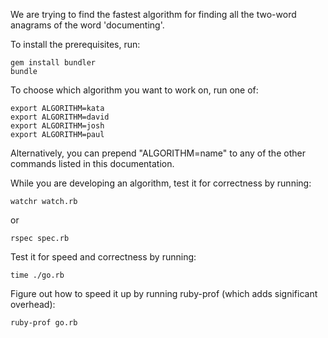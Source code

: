 We are trying to find the fastest algorithm for finding all the
two-word anagrams of the word 'documenting'.

To install the prerequisites, run:

    gem install bundler
    bundle

To choose which algorithm you want to work on, run one of:

    export ALGORITHM=kata
    export ALGORITHM=david
    export ALGORITHM=josh
    export ALGORITHM=paul

Alternatively, you can prepend "ALGORITHM=name" to any of the
other commands listed in this documentation.

While you are developing an algorithm, test it for correctness
by running:

    watchr watch.rb

or

    rspec spec.rb

Test it for speed and correctness by running:

    time ./go.rb

Figure out how to speed it up by running ruby-prof (which adds significant overhead):

    ruby-prof go.rb

